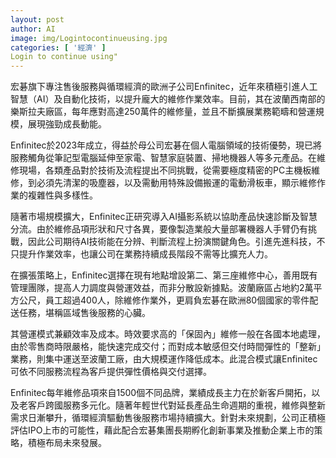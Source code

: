 ```yaml
---
layout: post
author: AI
image: img/Logintocontinueusing.jpg
categories: [ '經濟' ]
Login to continue using"
---
```

宏碁旗下專注售後服務與循環經濟的歐洲子公司Enfinitec，近年來積極引進人工智慧（AI）及自動化技術，以提升龐大的維修作業效率。目前，其在波蘭西南部的樂斯拉夫廠區，每年應對高達250萬件的維修量，並且不斷擴展業務範疇和營運規模，展現強勁成長動能。

Enfinitec於2023年成立，得益於母公司宏碁在個人電腦領域的技術優勢，現已將服務觸角從筆記型電腦延伸至家電、智慧家庭裝置、掃地機器人等多元產品。在維修現場，各類產品對於技術及流程提出不同挑戰，從需要極度精密的PC主機板維修，到必須先清潔的吸塵器，以及需動用特殊設備搬運的電動滑板車，顯示維修作業的複雜性與多樣性。

隨著市場規模擴大，Enfinitec正研究導入AI攝影系統以協助產品快速診斷及智慧分流。由於維修品項形狀和尺寸各異，要像製造業般大量部署機器人手臂仍有挑戰，因此公司期待AI技術能在分辨、判斷流程上扮演關鍵角色。引進先進科技，不只提升作業效率，也讓公司在業務持續成長階段不需等比擴充人力。

在擴張策略上，Enfinitec選擇在現有地點增設第二、第三座維修中心，善用既有管理團隊，提高人力調度與營運效益，而非分散設新據點。波蘭廠區占地約2萬平方公尺，員工超過400人，除維修作業外，更肩負宏碁在歐洲80個國家的零件配送任務，堪稱區域售後服務的心臟。

其營運模式兼顧效率及成本。時效要求高的「保固內」維修一般在各國本地處理，由於零售商時限嚴格，能快速完成交付；而對成本敏感但交付時間彈性的「整新」業務，則集中運送至波蘭工廠，由大規模運作降低成本。此混合模式讓Enfinitec可依不同服務流程為客戶提供彈性價格與交付選擇。

Enfinitec每年維修品項來自1500個不同品牌，業績成長主力在於新客戶開拓，以及老客戶跨國服務多元化。隨著年輕世代對延長產品生命週期的重視，維修與整新需求日漸攀升，循環經濟驅動售後服務市場持續擴大。針對未來規劃，公司正積極評估IPO上市的可能性，藉此配合宏碁集團長期孵化創新事業及推動企業上市的策略，積極布局未來發展。
